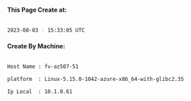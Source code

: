 
   
#### This Page Create at:

```bash

2023-08-03 - 15:33:05 UTC

```

#### Create By Machine:

```bash

Host Name : fv-az507-51

platform  : Linux-5.15.0-1042-azure-x86_64-with-glibc2.35

Ip Local  : 10.1.0.61

```

